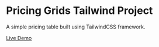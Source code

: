 # Pricing Grids Tailwind Project

A simple pricing table built using TailwindCSS framework.

[Live Demo](https://mahelhelou.github.io/pricing-grids)

